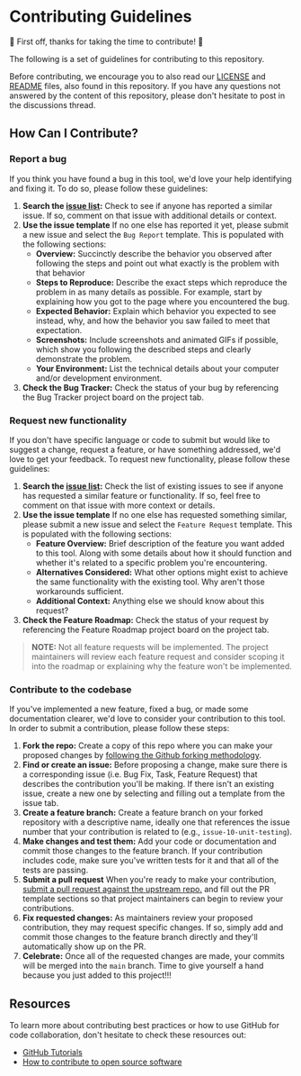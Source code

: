 # Contributing Guidelines

🎉 First off, thanks for taking the time to contribute! 🎉

The following is a set of guidelines for contributing to this repository.

Before contributing, we encourage you to also read our [LICENSE](LICENSE) and [README](README.md) files, also found in this repository. If you have any questions not answered by the content of this repository, please don't hesitate to post in the discussions thread.

## How Can I Contribute?

### Report a bug

If you think you have found a bug in this tool, we'd love your help identifying and fixing it. To do so, please follow these guidelines:

1. **Search the [issue list](https://github.com/cofundable/cofundable/issues):** Check to see if anyone has reported a similar issue. If so, comment on that issue with additional details or context.
1. **Use the issue template** If no one else has reported it yet, please submit a new issue and select the `Bug Report` template. This is populated with the following sections:
    - **Overview:** Succinctly describe the behavior you observed after following the steps and point out what exactly is the problem with that behavior
    - **Steps to Reproduce:** Describe the exact steps which reproduce the problem in as many details as possible. For example, start by explaining how you got to the page where you encountered the bug.
    - **Expected Behavior:** Explain which behavior you expected to see instead, why, and how the behavior you saw failed to meet that expectation.
    - **Screenshots:** Include screenshots and animated GIFs if possible, which show you following the described steps and clearly demonstrate the problem.
    - **Your Environment:** List the technical details about your computer and/or development environment.
1. **Check the Bug Tracker:** Check the status of your bug by referencing the Bug Tracker project board on the project tab.

### Request new functionality

If you don't have specific language or code to submit but would like to suggest a change, request a feature,
or have something addressed, we'd love to get your feedback. To request new functionality, please follow these guidelines:

1. **Search the [issue list](https://github.com/cofundable/cofundable/issues):** Check the list of existing issues to see if anyone has requested a similar feature or functionality. If so, feel free to comment on that issue with more context or details.
1. **Use the issue template** If no one else has requested something similar, please submit a new issue and select the `Feature Request` template. This is populated with the following sections:
    - **Feature Overview:** Brief description of the feature you want added to this tool. Along with some details about how it should function and whether it's related to a specific problem you're encountering.
    - **Alternatives Considered:** What other options might exist to achieve the same functionality with the existing tool. Why aren't those workarounds sufficient.
    - **Additional Context:** Anything else we should know about this request?
1. **Check the Feature Roadmap:** Check the status of your request by referencing the Feature Roadmap project board on the project tab.

> **NOTE:** Not all feature requests will be implemented. The project maintainers will review each feature request and consider scoping it into the roadmap or explaining why the feature won't be implemented.

### Contribute to the codebase

If you've implemented a new feature, fixed a bug, or made some documentation clearer, we'd love to consider your contribution to this tool. In order to submit a contribution, please follow these steps:

1. **Fork the repo:** Create a copy of this repo where you can make your proposed changes by [following the Github forking methodology](https://docs.github.com/en/github/getting-started-with-github/quickstart/fork-a-repo).
1. **Find or create an issue:** Before proposing a change, make sure there is a corresponding issue (i.e. Bug Fix, Task, Feature Request) that describes the contribution you'll be making. If there isn't an existing issue, create a new one by selecting and filling out a template from the issue tab.
1. **Create a feature branch:** Create a feature branch on your forked repository with a descriptive name, ideally one that references the issue number that your contribution is related to (e.g., `issue-10-unit-testing`).
1. **Make changes and test them:** Add your code or documentation and commit those changes to the feature branch. If your contribution includes code, make sure you've written tests for it and that all of the tests are passing.
1. **Submit a pull request** When you're ready to make your contribution, [submit a pull request against the upstream repo.](https://docs.github.com/en/github/collaborating-with-pull-requests/proposing-changes-to-your-work-with-pull-requests/creating-a-pull-request-from-a-fork) and fill out the PR template sections so that project maintainers can begin to review your contributions.
1. **Fix requested changes:** As maintainers review your proposed contribution, they may request specific changes. If so, simply add and commit those changes to the feature branch directly and they'll automatically show up on the PR.
1. **Celebrate:** Once all of the requested changes are made, your commits will be merged into the `main` branch. Time to give yourself a hand because you just added to this project!!!


## Resources

To learn more about contributing best practices or how to use GitHub for code collaboration, don't hesitate to check these resources out:

- [GitHub Tutorials](https://lab.github.com/)
- [How to contribute to open source software](https://opensource.guide/how-to-contribute/)
